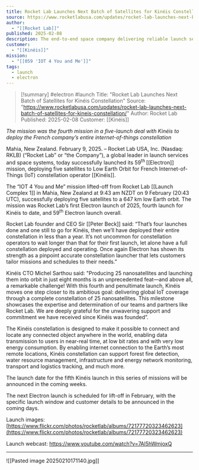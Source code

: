 ```yaml
---
title: Rocket Lab Launches Next Batch of Satellites for Kinéis Constellation
source: https://www.rocketlabusa.com/updates/rocket-lab-launches-next-batch-of-satellites-for-kineis-constellation/
author:
  - "[[Rocket Lab]]"
published: 2025-02-08
description: The end-to-end space company delivering reliable launch services, spacecraft, satellite components.
customer:
  - "[[Kinéis]]"
mission:
  - "[[059 'IOT 4 You and Me']]"
tags:
  - launch
  - electron
---
```


>[!summary]
> #electron #launch
Title: "Rocket Lab Launches Next Batch of Satellites for Kinéis Constellation"
Source: "https://www.rocketlabusa.com/updates/rocket-lab-launches-next-batch-of-satellites-for-kineis-constellation/"
Author: Rocket Lab
Published: 2025-02-08
Customer: [[Kinéis]]

*The mission was the fourth mission in a five-launch deal with Kinéis to deploy the French company’s entire internet-of-things constellation*

Mahia, New Zealand. February 9, 2025. – Rocket Lab USA, Inc. (Nasdaq: RKLB) (“Rocket Lab” or “the Company”), a global leader in launch services and space systems, today successfully launched its 59<sup>th </sup> [[Electron]] mission, deploying five satellites to Low Earth Orbit for French Internet-of-Things (IoT) constellation operator [[Kinéis]].

The “IOT 4 You and Me” mission lifted-off from Rocket Lab [[Launch Complex 1]] in Mahia, New Zealand at 9:43 am NZDT on 9 February (20:43 UTC), successfully deploying five satellites to a 647 km low Earth orbit. The mission was Rocket Lab’s first Electron launch of 2025, fourth launch for Kinéis to date, and 59<sup>th</sup> Electron launch overall.

Rocket Lab founder and CEO Sir [[Peter Beck]] said: “That’s four launches done and one still to go for Kinéis, then we’ll have deployed their entire constellation in less than a year. It’s not uncommon for constellation operators to wait longer than that for their first launch, let alone have a full constellation deployed and operating. Once again Electron has shown its strength as a pinpoint accurate constellation launcher that lets customers tailor missions and schedules to their needs.”

Kinéis CTO Michel Sarthou said: "Producing 25 nanosatellites and launching them into orbit in just eight months is an unprecedented feat—and above all, a remarkable challenge! With this fourth and penultimate launch, Kinéis moves one step closer to its ambitious goal: delivering global IoT coverage through a complete constellation of 25 nanosatellites. This milestone showcases the expertise and determination of our teams and partners like Rocket Lab. We are deeply grateful for the unwavering support and commitment we have received since Kinéis was founded”.

The Kinéis constellation is designed to make it possible to connect and locate any connected object anywhere in the world, enabling data transmission to users in near-real time, at low bit rates and with very low energy consumption. By enabling internet connection to the Earth’s most remote locations, Kinéis constellation can support forest fire detection, water resource management, infrastructure and energy network monitoring, transport and logistics tracking, and much more.

The launch date for the fifth Kinéis launch in this series of missions will be announced in the coming weeks.

The next Electron launch is scheduled for lift-off in February, with the specific launch window and customer details to be announced in the coming days. 

Launch images:[https://www.flickr.com/photos/rocketlab/albums/72177720323462623](https://www.flickr.com/photos/rocketlab/albums/72177720323462623)

Launch webcast: https://www.youtube.com/watch?v=7Al5hWmjoxQ

---

![[Pasted image 20250210171140.jpg]]